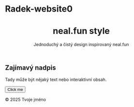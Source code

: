 # Radek-website0
<!DOCTYPE html>
<html lang="cs">
<head>
  <meta charset="UTF-8" />
  <meta name="viewport" content="width=device-width, initial-scale=1" />
  <title>Styl Neal.fun</title>
  <link rel="stylesheet" href="style.css" />
</head>
<body>
  <header>
    <h1>neal.fun style</h1>
    <p>Jednoduchý a čistý design inspirovaný neal.fun</p>
  </header>

  <main>
    <section class="content">
      <h2>Zajímavý nadpis</h2>
      <p>Tady může být nějaký text nebo interaktivní obsah.</p>
      <button>Click me</button>
    </section>
  </main>

  <footer>
    <p>© 2025 Tvoje jméno</p>
  </footer>
</body>
</html>
